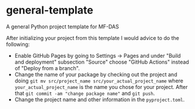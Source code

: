 # general-template
A general Python project template for MF-DAS

After initializing your project from this template I would advice to do the following:

* Enable GitHub Pages by going to Settings -> Pages and under "Build and deployment" subsection "Source" choose "GitHub Actions" instead of "Deploy from a branch".
* Change the name of your package by checking out the project and doing `git mv src/project_name src/your_actual_project_name` where `your_actual_project_name` is the name you chose for your project. After that `git commit -am "change package name"` and `git push`.
* Change the project name and other information in the `pyproject.toml`.
